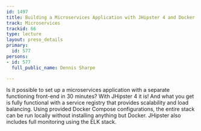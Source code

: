 ```yaml
---
id: 1497
title: Building a Microservices Application with JHipster 4 and Docker in 30 Minutes
track: Microservices
trackid: 66
type: lecture
layout: preso_details
primary:
  id: 577
persons:
- id: 577
  full_public_name: Dennis Sharpe

---
```

Is it possible to set up a microservices application with a separate functioning front-end in 30 minutes? With JHipster 4 it is! And what you get is fully functional with a service registry that provides scalability and load balancing. Using provided Docker Compose configurations, the entire stack can be run locally without installing anything but Docker. JHipster also includes full monitoring using the ELK stack. 